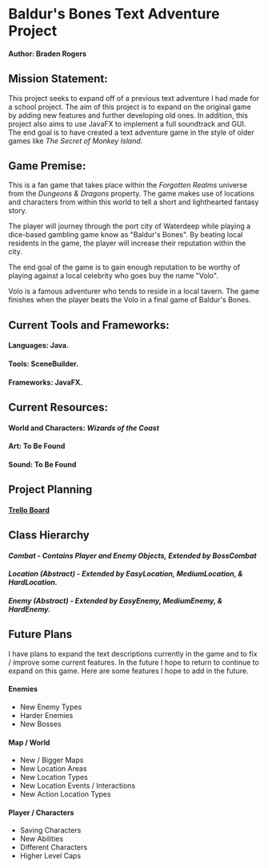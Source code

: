 # Baldur's Bones Text Adventure Project

#### Author: Braden Rogers

## Mission Statement:

This project seeks to expand off of a previous text adventure I had made for a school project.
The aim of this project is to expand on the original game by adding new features and further developing old ones.
In addition, this project also aims to use JavaFX to implement a full soundtrack and GUI. 
The end goal is to have created a text adventure game in the style of older games like *The Secret of Monkey Island*.

## Game Premise: 

This is a fan game that takes place within the *Forgotten Realms* universe from the *Dungeons & Dragons* property. 
The game makes use of locations and characters from within this world to tell a short and lighthearted fantasy story.

The player will journey through the port city of Waterdeep
while playing a dice-based gambling game know as "Baldur's Bones".
By beating local residents in the game, the player will increase their reputation within the city.

The end goal of the game is to gain enough reputation
to be worthy of playing against a local celebrity who goes buy the name "Volo".

Volo is a famous adventurer who tends to reside in a local tavern.
The game finishes when the player beats the Volo in a final game of Baldur's Bones.


## Current Tools and Frameworks:

#### Languages: Java.

#### Tools: SceneBuilder.

#### Frameworks: JavaFX.


## Current Resources:

#### World and Characters: *Wizards of the Coast*

#### Art: To Be Found

#### Sound: To Be Found


## Project Planning

#### [Trello Board](https://trello.com/invite/b/7hnoGmZc/ATTI7dee082d7010112b6e5427664f40806eF9882E72/baldurs-bones-project)


## Class Hierarchy

#### *Combat - Contains Player and Enemy Objects, Extended by BossCombat*

#### *Location (Abstract) - Extended by EasyLocation, MediumLocation, & HardLocation.*

#### *Enemy (Abstract) - Extended by EasyEnemy, MediumEnemy, & HardEnemy.*


## Future Plans
I have plans to expand the text descriptions currently in the game and to fix / improve some current features.
In the future I hope to return to continue to expand on this game. Here are some features I hope to add in the future.

#### Enemies
<ul>
<li> New Enemy Types </li>
<li> Harder Enemies </li>
<li> New Bosses </li>
</ul>

#### Map / World
<ul>
<li> New / Bigger Maps </li>
<li> New Location Areas </li>
<li> New Location Types </li>
<li> New Location Events / Interactions </li>
<li> New Action Location Types </li>
</ul>

#### Player / Characters
<ul>
<li> Saving Characters </li>
<li> New Abilities </li>
<li> Different Characters </li>
<li> Higher Level Caps </li>
</ul>